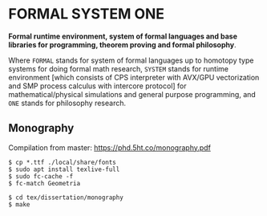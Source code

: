 FORMAL SYSTEM ONE
=================

<b>Formal runtime environment, system of formal languages and base libraries for programming, theorem proving and formal philosophy</b>.

Where `FORMAL` stands for system of formal languages up to homotopy type systems for doing formal math research, `SYSTEM` stands for runtime environment [which consists of CPS interpreter with AVX/GPU vectorization and SMP process calculus with intercore protocol] for mathematical/physical simulations and general purpose programming, and `ONE` stands for philosophy research.

Monography
----------

Compilation from master: https://phd.5ht.co/monography.pdf

```
$ cp *.ttf ./local/share/fonts
$ sudo apt install texlive-full
$ sudo fc-cache -f
$ fc-match Geometria
```

```
$ cd tex/dissertation/monography
$ make
```

